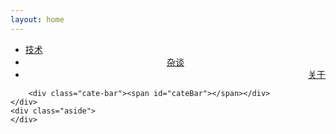 ```yaml
---
layout: home
---
```


<div class="index-content dump">
    <div class="section">
        <ul class="artical-cate">
            <li><a href="/"><span>技术</span></a></li>
            <li style="text-align:center"><a href="/something"><span>杂谈</span></a></li>
            <li class="on" style="text-align:right"><a href="/about"><span>关于</span></a></li>
        </ul>

        <div class="cate-bar"><span id="cateBar"></span></div>
    </div>
    <div class="aside">
    </div>
</div>
